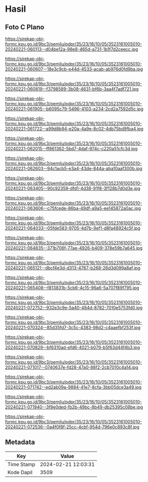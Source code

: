 # Hasil

## Foto C Plano

https://sirekap-obj-formc.kpu.go.id/9bc3/pemilu/pdpr/35/23/16/10/05/3523161005010-20240221-060113--d04be12a-98e8-465d-a731-1b1f7d2ceecc.jpg

https://sirekap-obj-formc.kpu.go.id/9bc3/pemilu/pdpr/35/23/16/10/05/3523161005010-20240221-060607--18e3c9cb-e44d-4533-acab-ab976d0fd9ba.jpg

https://sirekap-obj-formc.kpu.go.id/9bc3/pemilu/pdpr/35/23/16/10/05/3523161005010-20240221-060819--f3798589-3b08-4631-bf6b-3aa4f7adf721.jpg

https://sirekap-obj-formc.kpu.go.id/9bc3/pemilu/pdpr/35/23/16/10/05/3523161005010-20240221-061905--b6095c79-5496-4103-a234-2cd2a7592d5c.jpg

https://sirekap-obj-formc.kpu.go.id/9bc3/pemilu/pdpr/35/23/16/10/05/3523161005010-20240221-061722--a99d8b94-e20a-4a9e-8c02-4db75bd9fba4.jpg

https://sirekap-obj-formc.kpu.go.id/9bc3/pemilu/pdpr/35/23/16/10/05/3523161005010-20240221-062015--ff861362-5bd7-4daf-974c-c220a51cfc3d.jpg

https://sirekap-obj-formc.kpu.go.id/9bc3/pemilu/pdpr/35/23/16/10/05/3523161005010-20240221-062603--94c1acb5-e3a4-43de-844a-aba10aaf300b.jpg

https://sirekap-obj-formc.kpu.go.id/9bc3/pemilu/pdpr/35/23/16/10/05/3523161005010-20240221-063405--90c92359-dfd1-4d38-91f8-3f128b7d0d3e.jpg

https://sirekap-obj-formc.kpu.go.id/9bc3/pemilu/pdpr/35/23/16/10/05/3523161005010-20240221-063606--c75fcede-86ba-49df-a9a5-ee145872a0ac.jpg

https://sirekap-obj-formc.kpu.go.id/9bc3/pemilu/pdpr/35/23/16/10/05/3523161005010-20240221-064033--05fde583-9705-4d7b-9ef1-d8fa48924c5f.jpg

https://sirekap-obj-formc.kpu.go.id/9bc3/pemilu/pdpr/35/23/16/10/05/3523161005010-20240221-064835--371b706f-77ae-4926-b409-378e59b7a645.jpg

https://sirekap-obj-formc.kpu.go.id/9bc3/pemilu/pdpr/35/23/16/10/05/3523161005010-20240221-065121--dbcf4e3d-d313-4767-b268-26d3d099a8af.jpg

https://sirekap-obj-formc.kpu.go.id/9bc3/pemilu/pdpr/35/23/16/10/05/3523161005010-20240221-065408--f813831b-5cb6-4c15-96a6-5a707f89f795.jpg

https://sirekap-obj-formc.kpu.go.id/9bc3/pemilu/pdpr/35/23/16/10/05/3523161005010-20240221-072752--932e3c9e-5a40-484d-8782-7010e5753fd0.jpg

https://sirekap-obj-formc.kpu.go.id/9bc3/pemilu/pdpr/35/23/16/10/05/3523161005010-20240221-070324--85d35fd7-3c5c-4383-98d2-c4aaefbf253f.jpg

https://sirekap-obj-formc.kpu.go.id/9bc3/pemilu/pdpr/35/23/16/10/05/3523161005010-20240221-070829--bf6310ad-efd6-4021-b079-b5f63d44f4b3.jpg

https://sirekap-obj-formc.kpu.go.id/9bc3/pemilu/pdpr/35/23/16/10/05/3523161005010-20240221-071017--0740637e-fd28-47a0-88f2-2cb7010c4a14.jpg

https://sirekap-obj-formc.kpu.go.id/9bc3/pemilu/pdpr/35/23/16/10/05/3523161005010-20240221-071742--ed2ab09a-9884-41e7-8cfa-3bb05dce3a49.jpg

https://sirekap-obj-formc.kpu.go.id/9bc3/pemilu/pdpr/35/23/16/10/05/3523161005010-20240221-071940--3f9e0ded-fb2b-49bc-8b49-db25395c08be.jpg

https://sirekap-obj-formc.kpu.go.id/9bc3/pemilu/pdpr/35/23/16/10/05/3523161005010-20240221-072536--0a4f0f8f-25cc-4cbf-954d-796e0c893c8f.jpg


## Metadata

| Key        | Value               |
| ---------- | ------------------- |
| Time Stamp | 2024-02-21 12:03:31 |
| Kode Dapil | 3509                |



